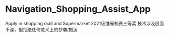 # Navigation_Shopping_Assist_App
Apply in shopping mall and Supermarket
2021级雏雁校赛三等奖
技术涉及层面不深，但拒绝任何意义上的抄袭/搬运
